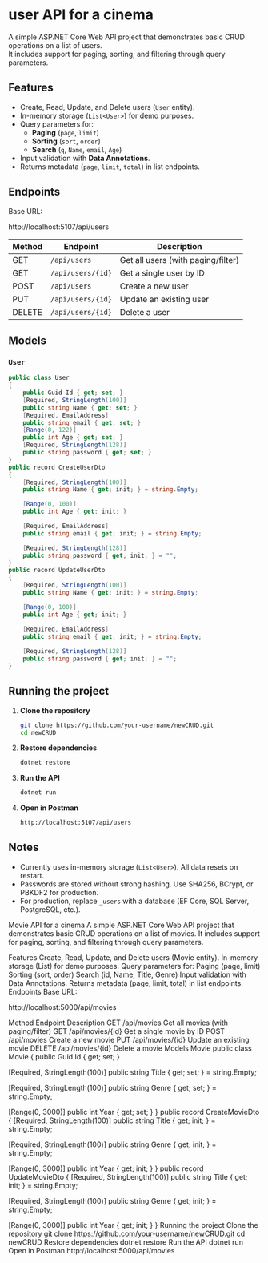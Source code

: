 # user API for a cinema

A simple ASP.NET Core Web API project that demonstrates basic CRUD operations on a list of users.  
It includes support for paging, sorting, and filtering through query parameters.

## Features

- Create, Read, Update, and Delete users (`User` entity).
- In-memory storage (`List<User>`) for demo purposes.
- Query parameters for:
    - **Paging** (`page`, `limit`)
    - **Sorting** (`sort`, `order`)
    - **Search** (`q`, `Name`, `email`, `Age`)
- Input validation with **Data Annotations**.
- Returns metadata (`page`, `limit`, `total`) in list endpoints.

## Endpoints

Base URL: 

http://localhost:5107/api/users

| Method | Endpoint              | Description                        |
|--------|-----------------------|------------------------------------|
| GET    | `/api/users`          | Get all users (with paging/filter) |
| GET    | `/api/users/{id}`     | Get a single user by ID            |
| POST   | `/api/users`          | Create a new user                  |
| PUT    | `/api/users/{id}`     | Update an existing user            |
| DELETE | `/api/users/{id}`     | Delete a user                      |

## Models

### `User`
```csharp
public class User
{
    public Guid Id { get; set; }
    [Required, StringLength(100)]
    public string Name { get; set; }
    [Required, EmailAddress]
    public string email { get; set; }
    [Range(0, 122)]
    public int Age { get; set; }
    [Required, StringLength(128)]
    public string password { get; set; }
}
public record CreateUserDto
{
    [Required, StringLength(100)]
    public string Name { get; init; } = string.Empty;

    [Range(0, 100)]
    public int Age { get; init; }

    [Required, EmailAddress]
    public string email { get; init; } = string.Empty;

    [Required, StringLength(128)]
    public string password { get; init; } = "";
}
public record UpdateUserDto
{
    [Required, StringLength(100)]
    public string Name { get; init; } = string.Empty;

    [Range(0, 100)]
    public int Age { get; init; }

    [Required, EmailAddress]
    public string email { get; init; } = string.Empty;
    
    [Required, StringLength(128)]
    public string password { get; init; } = "";
}
```
## Running the project

1. **Clone the repository**
   ```bash
   git clone https://github.com/your-username/newCRUD.git
   cd newCRUD
   ```
2. **Restore dependencies**
    ```bash
    dotnet restore
    ```
3. **Run the API**
    ```bash
    dotnet run
    ```
4. **Open in Postman**
    ```bash
    http://localhost:5107/api/users
    ```

## Notes

- Currently uses in-memory storage (`List<User>`). All data resets on restart.  
- Passwords are stored without strong hashing. Use SHA256, BCrypt, or PBKDF2 for production.  
- For production, replace `_users` with a database (EF Core, SQL Server, PostgreSQL, etc.).

Movie API for a cinema A simple ASP.NET Core Web API project that demonstrates basic CRUD operations on a list of movies. It includes support for paging, sorting, and filtering through query parameters.

Features Create, Read, Update, and Delete users (Movie entity). In-memory storage (List) for demo purposes. Query parameters for: Paging (page, limit) Sorting (sort, order) Search (id, Name, Title, Genre) Input validation with Data Annotations. Returns metadata (page, limit, total) in list endpoints. Endpoints Base URL:

http://localhost:5000/api/movies

Method Endpoint Description GET /api/movies Get all movies (with paging/filter) GET /api/movies/{id} Get a single movie by ID POST /api/movies Create a new movie PUT /api/movies/{id} Update an existing movie DELETE /api/movies/{id} Delete a movie Models Movie public class Movie { public Guid Id { get; set; }

[Required, StringLength(100)]
public string Title { get; set; } = string.Empty;

[Required, StringLength(100)]
public string Genre { get; set; } = string.Empty;

[Range(0, 3000)]
public int Year { get; set; }
} public record CreateMovieDto { [Required, StringLength(100)] public string Title { get; init; } = string.Empty;

[Required, StringLength(100)]
public string Genre { get; init; } = string.Empty;

[Range(0, 3000)]
public int Year { get; init; }
} public record UpdateMovieDto { [Required, StringLength(100)] public string Title { get; init; } = string.Empty;

[Required, StringLength(100)]
public string Genre { get; init; } = string.Empty;

[Range(0, 3000)]
public int Year { get; init; }
} Running the project Clone the repository git clone https://github.com/your-username/newCRUD.git cd newCRUD Restore dependencies dotnet restore Run the API dotnet run Open in Postman http://localhost:5000/api/movies
